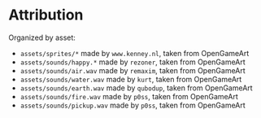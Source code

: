 Attribution
===========

Organized by asset:

- `assets/sprites/*` made by `www.kenney.nl`, taken from OpenGameArt
- `assets/sounds/happy.*` made by `rezoner`, taken from OpenGameArt
- `assets/sounds/air.wav` made by `remaxim`, taken from OpenGameArt
- `assets/sounds/water.wav` made by `kurt`, taken from OpenGameArt
- `assets/sounds/earth.wav` made by `qubodup`, taken from OpenGameArt
- `assets/sounds/fire.wav` made by `p0ss`, taken from OpenGameArt
- `assets/sounds/pickup.wav` made by `p0ss`, taken from OpenGameArt

